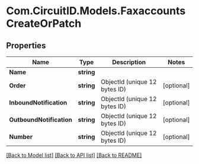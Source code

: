 
# Com.CircuitID.Models.FaxaccountsCreateOrPatch

## Properties

Name | Type | Description | Notes
------------ | ------------- | ------------- | -------------
**Name** | **string** |  | 
**Order** | **string** | ObjectId (unique 12 bytes ID) | [optional] 
**InboundNotification** | **string** | ObjectId (unique 12 bytes ID) | [optional] 
**OutboundNotification** | **string** | ObjectId (unique 12 bytes ID) | [optional] 
**Number** | **string** | ObjectId (unique 12 bytes ID) | [optional] 

[[Back to Model list]](../README.md#documentation-for-models)
[[Back to API list]](../README.md#documentation-for-api-endpoints)
[[Back to README]](../README.md)

